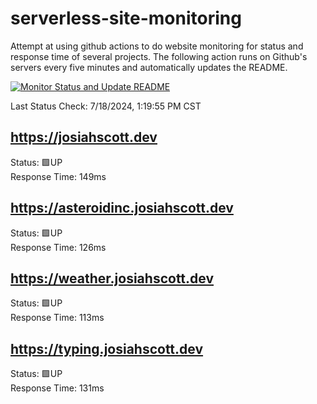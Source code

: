 # serverless-site-monitoring
Attempt at using github actions to do website monitoring for status and response time of several projects. The following action runs on Github's servers every five minutes and automatically updates the README.  

[![Monitor Status and Update README](https://github.com/JosiahSco/serverless-site-monitoring/actions/workflows/monitor.yaml/badge.svg)](https://github.com/JosiahSco/serverless-site-monitoring/actions/workflows/monitor.yaml)

Last Status Check: 7/18/2024, 1:19:55 PM CST

## https://josiahscott.dev
Status: 🟩UP  
Response Time: 149ms

## https://asteroidinc.josiahscott.dev
Status: 🟩UP  
Response Time: 126ms

## https://weather.josiahscott.dev
Status: 🟩UP  
Response Time: 113ms

## https://typing.josiahscott.dev
Status: 🟩UP  
Response Time: 131ms

